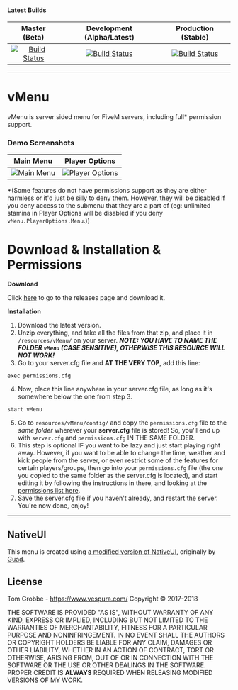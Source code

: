 #### Latest Builds

|Master (Beta)|Development (Alpha/Latest)|Production (Stable)|
|:-:|:-:|:-:|
|[![Build Status](https://travis-ci.org/TomGrobbe/vMenu.svg?branch=master)](https://travis-ci.org/TomGrobbe/vMenu) | [![Build Status](https://travis-ci.org/TomGrobbe/vMenu.svg?branch=development)](https://travis-ci.org/TomGrobbe/vMenu) | [![Build Status](https://travis-ci.org/TomGrobbe/vMenu.svg?branch=production)](https://travis-ci.org/TomGrobbe/vMenu) |


--------


# vMenu
vMenu is server sided menu for FiveM servers, including full\* permission support.

### Demo Screenshots

|Main Menu|Player Options|
|:-:|:-:|
|![Main Menu](https://www.vespura.com/hi/i/fef17e5.png)|![Player Options](https://www.vespura.com/hi/i/458b6e4.png)|

\*(Some features do not have permissions support as they are either harmless or it'd just be silly to deny them. However, they will be disabled if you deny access to the submenu that they are a part of (eg: unlimited stamina in Player Options will be disabled if you deny `vMenu.PlayerOptions.Menu`.))

# Download & Installation & Permissions
**Download**

Click [here](https://github.com/TomGrobbe/vMenu/releases) to go to the releases page and download it.

**Installation**
1. Download the latest version.
2. Unzip everything, and take all the files from that zip, and place it in `/resources/vMenu/` on your server.
***NOTE: YOU HAVE TO NAME THE FOLDER `vMenu` (CASE SENSITIVE), OTHERWISE THIS RESOURCE WILL NOT WORK!***
3. Go to your server.cfg file and **AT THE VERY TOP**, add this line:
```text
exec permissions.cfg
```
4. Now, place this line anywhere in your server.cfg file, as long as it's somewhere below the one from step 3.
```text
start vMenu
```
5. Go to `resources/vMenu/config/` and copy the `permissions.cfg` file to the _same folder_ wherever your **server.cfg** file is stored! So, you'll end up with `server.cfg` and `permissions.cfg` IN THE SAME FOLDER.
6. This step is optional **IF** you want to be lazy and just start playing right away. However, if you want to be able to change the time, weather and kick people from the server, or even restrict some of the features for certain players/groups, then go into your `permissions.cfg` file (the one you copied to the same folder as the server.cfg is located), and start editing it by following the instructions in there, and looking at the [permissions list here](https://github.com/TomGrobbe/vMenu/wiki/permissions).
7. Save the server.cfg file if you haven't already, and restart the server. You're now done, enjoy!


---


## NativeUI
This menu is created using [a modified version of NativeUI](https://github.com/TomGrobbe/NativeUI), originally by [Guad](https://github.com/Guad/NativeUI).

## License
Tom Grobbe - https://www.vespura.com/
Copyright © 2017-2018

THE SOFTWARE IS PROVIDED "AS IS", WITHOUT WARRANTY OF ANY KIND, EXPRESS OR IMPLIED, INCLUDING BUT NOT LIMITED TO THE WARRANTIES OF MERCHANTABILITY, FITNESS FOR A PARTICULAR PURPOSE AND NONINFRINGEMENT. IN NO EVENT SHALL THE AUTHORS OR COPYRIGHT HOLDERS BE LIABLE FOR ANY CLAIM, DAMAGES OR OTHER LIABILITY, WHETHER IN AN ACTION OF CONTRACT, TORT OR OTHERWISE, ARISING FROM, OUT OF OR IN CONNECTION WITH THE SOFTWARE OR THE USE OR OTHER DEALINGS IN THE SOFTWARE. PROPER CREDIT IS **ALWAYS** REQUIRED WHEN RELEASING MODIFIED VERSIONS OF MY WORK.
